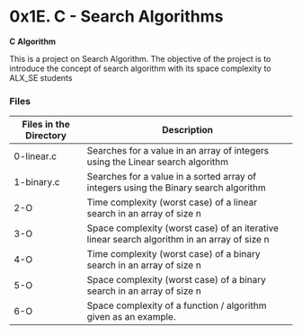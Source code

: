 # 0x1E. C - Search Algorithms

**C** **Algorithm**

This is a project on Search Algorithm. The objective of the project is to introduce the concept of search algorithm with its space complexity to ALX_SE students

### Files

| Files in the Directory | Description                                                                                 |
| ---------------------- | ------------------------------------------------------------------------------------------- |
| 0-linear.c             | Searches for a value in an array of integers using the Linear search algorithm              |
| 1-binary.c             | Searches for a value in a sorted array of integers using the Binary search algorithm        |
| 2-O                    | Time complexity (worst case) of a linear search in an array of size n                       |
| 3-O                    | Space complexity (worst case) of an iterative linear search algorithm in an array of size n |
| 4-O                    | Time complexity (worst case) of a binary search in an array of size n                       |
| 5-O                    | Space complexity (worst case) of a binary search in an array of size n                      |
| 6-O                    | Space complexity of a function / algorithm given as an example.                             |

